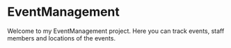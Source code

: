 # EventManagement

Welcome to my EventManagement project. Here you can track events, staff members and locations of the events.
